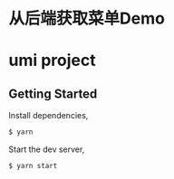 # 从后端获取菜单Demo
# umi project

## Getting Started

Install dependencies,

```bash
$ yarn
```

Start the dev server,

```bash
$ yarn start
```
